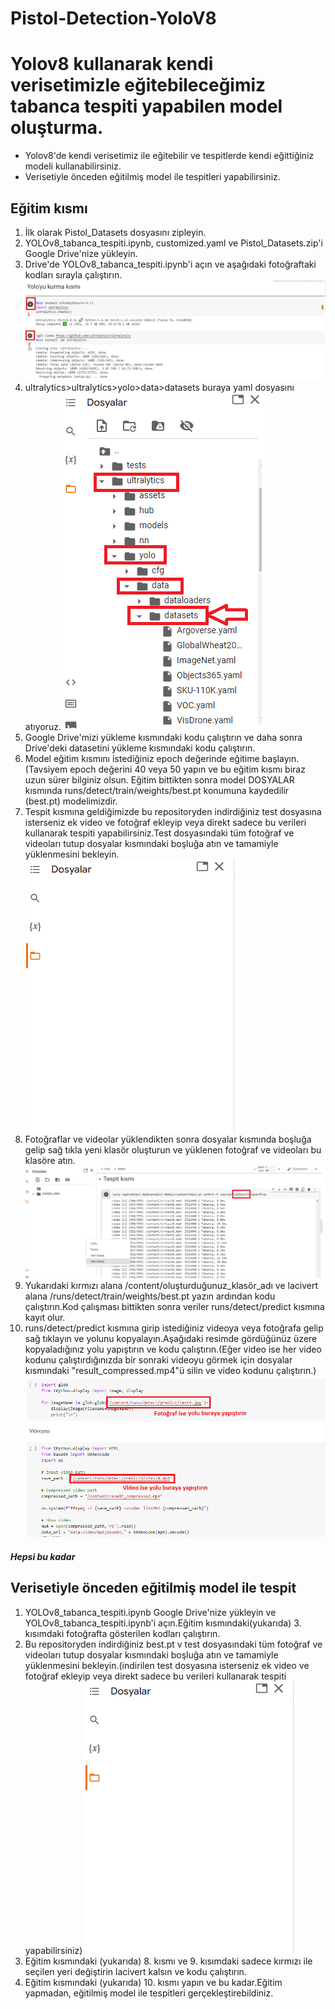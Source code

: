 # Pistol-Detection-YoloV8
 
# Yolov8 kullanarak kendi verisetimizle eğitebileceğimiz tabanca tespiti yapabilen model oluşturma.
- Yolov8'de kendi verisetimiz ile eğitebilir ve tespitlerde kendi eğittiğiniz modeli kullanabilirsiniz.
- Verisetiyle önceden eğitilmiş model ile tespitleri yapabilirsiniz.

## Eğitim kısmı
1. İlk olarak Pistol_Datasets dosyasını zipleyin.
2. YOLOv8_tabanca_tespiti.ipynb, customized.yaml ve Pistol_Datasets.zip'i Google Drive'nize yükleyin.
3. Drive'de YOLOv8_tabanca_tespiti.ipynb'i açın ve aşağıdaki fotoğraftaki kodları sırayla çalıştırın.
![](User_guide/a.png)
4. ultralytics>ultralytics>yolo>data>datasets buraya yaml dosyasını atıyoruz.
![](User_guide/b.png)
5. Google Drive'mizi yükleme kısmındaki kodu çalıştırın ve daha sonra Drive'deki datasetini yükleme kısmındaki kodu çalıştırın.
6. Model eğitim kısmını istediğiniz epoch değerinde eğitime başlayın.(Tavsiyem epoch değerini 40 veya 50 yapın ve bu eğitim kısmı biraz uzun sürer bilginiz olsun.
Eğitim bittikten sonra model DOSYALAR kısmında runs/detect/train/weights/best.pt konumuna kaydedilir (best.pt) modelimizdir.
7. Tespit kısmına geldiğimizde bu repositoryden indirdiğiniz test dosyasına isterseniz ek video ve fotoğraf ekleyip veya direkt sadece bu verileri kullanarak tespiti yapabilirsiniz.Test dosyasındaki tüm fotoğraf ve videoları tutup dosyalar kısmındaki boşluğa atın ve tamamiyle yüklenmesini bekleyin.
![](User_guide/c.png)
8. Fotoğraflar ve videolar yüklendikten sonra dosyalar kısmında boşluğa gelip sağ tıkla yeni klasör oluşturun ve yüklenen fotoğraf ve videoları bu klasöre atın.
![](User_guide/d.png)
9. Yukarıdaki kırmızı alana /content/oluşturduğunuz_klasör_adı ve lacivert alana /runs/detect/train/weights/best.pt yazın ardından kodu çalıştırın.Kod çalışması bittikten sonra veriler runs/detect/predict kısmına kayıt olur.
10. runs/detect/predict kısmına girip istediğiniz videoya veya fotoğrafa gelip sağ tıklayın ve yolunu kopyalayın.Aşağıdaki resimde gördüğünüz üzere kopyaladığınız yolu yapıştırın ve kodu çalıştırın.(Eğer video ise her video kodunu çalıştırdığınızda bir sonraki videoyu görmek için dosyalar kısmındaki "result_compressed.mp4"ü silin ve video kodunu çalıştırın.)
![](User_guide/e.png) 
##### Hepsi bu kadar

## Verisetiyle önceden eğitilmiş model ile tespit
1. YOLOv8_tabanca_tespiti.ipynb Google Drive'nize yükleyin ve YOLOv8_tabanca_tespiti.ipynb'i açın.Eğitim kısmındaki(yukarıda) 3. kısımdaki fotoğrafta gösterilen kodları çalıştırın.
2. Bu repositoryden indirdiğiniz best.pt v test dosyasındaki tüm fotoğraf ve videoları tutup dosyalar kısmındaki boşluğa atın ve tamamiyle yüklenmesini bekleyin.(indirilen test dosyasına isterseniz ek video ve fotoğraf ekleyip veya direkt sadece bu verileri kullanarak tespiti yapabilirsiniz)
![](User_guide/c.png)
3. Eğitim kısmındaki (yukarıda) 8. kısmı ve 9. kısımdaki sadece kırmızı ile seçilen yeri değiştirin lacivert kalsın ve kodu çalıştırın.
4. Eğitim kısmındaki (yukarıda) 10. kısmı yapın ve bu kadar.Eğitim yapmadan, eğitilmiş model ile tespitleri gerçekleştirebildiniz.
